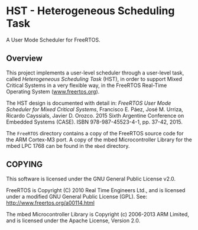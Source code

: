 # HST - Heterogeneous Scheduling Task
A User Mode Scheduler for FreeRTOS.

## Overview
This project implements a user-level scheduler through a user-level task, called *Heterogeneous Scheduling Task* (HST), in order to support Mixed Critical Systems in a very flexible way, in the FreeRTOS Real-Time Operating System (www.freertos.org).

The HST design is documented with detail in: *FreeRTOS User Mode Scheduler for Mixed Critical Systems*, Francisco E. Páez, José M. Urriza, Ricardo Cayssials, Javier D. Orozco. 2015 Sixth Argentine Conference on Embedded Systems (CASE). ISBN 978-987-45523-4-1, pp. 37-42, 2015.

The `FreeRTOS` directory contains a copy of the FreeRTOS source code for the ARM Cortex-M3 port. A copy of the mbed Microcontroller Library for the mbed LPC 1768 can be found in the `mbed` directory.

## COPYING
This software is licensed under the GNU General Public License v2.0.

FreeRTOS is Copyright (C) 2010 Real Time Engineers Ltd., and is licensed under a modified GNU General Public License (GPL). See: http://www.freertos.org/a00114.html

The mbed Microcontroller Library is Copyright (c) 2006-2013 ARM Limited, and is licensed under the Apache License, Version 2.0.

